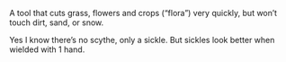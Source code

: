 A tool that cuts grass, flowers and crops (“flora”) very quickly, but won’t touch dirt, sand, or snow.

Yes I know there’s no scythe, only a sickle. But sickles look better when wielded with 1 hand.
